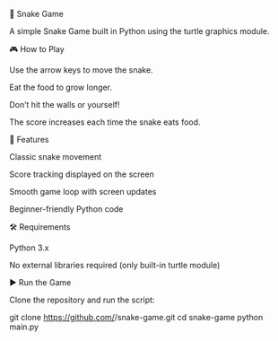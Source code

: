 🐍 Snake Game

A simple Snake Game built in Python using the turtle graphics module.

🎮 How to Play

Use the arrow keys to move the snake.

Eat the food to grow longer.

Don’t hit the walls or yourself!

The score increases each time the snake eats food.

🚀 Features

Classic snake movement

Score tracking displayed on the screen

Smooth game loop with screen updates

Beginner-friendly Python code

🛠 Requirements

Python 3.x

No external libraries required (only built-in turtle module)

▶️ Run the Game

Clone the repository and run the script:

git clone https://github.com/<your-username>/snake-game.git
cd snake-game
python main.py

